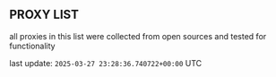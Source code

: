 ## PROXY LIST

all proxies in this list were collected from open sources and tested for functionality

last update: `2025-03-27 23:28:36.740722+00:00` UTC